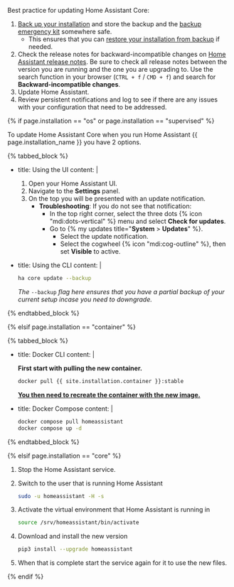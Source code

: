 Best practice for updating Home Assistant Core:

1. [Back up your installation](/common-tasks/general/#backups) and store the backup and the [backup emergency kit](/more-info/backup-emergency-kit/) somewhere safe.
   - This ensures that you can [restore your installation from backup](/common-tasks/general/#restoring-a-backup) if needed.
2. Check the release notes for backward-incompatible changes on [Home Assistant release notes](/blog/categories/core/). Be sure to check all release notes between the version you are running and the one you are upgrading to. Use the search function in your browser (`CTRL + f` / `CMD + f`) and search for **Backward-incompatible changes**.
3. Update Home Assistant.
4. Review persistent notifications and log to see if there are any issues with your configuration that need to be addressed.

{% if page.installation == "os" or page.installation == "supervised" %}

To update Home Assistant Core when you run Home Assistant {{ page.installation_name }} you have 2 options.

{% tabbed_block %}

- title: Using the UI
  content: |

    1. Open your Home Assistant UI.
    2. Navigate to the **Settings** panel.
    3. On the top you will be presented with an update notification.
       - **Troubleshooting**: If you do not see that notification:
         - In the top right corner, select the three dots {% icon "mdi:dots-vertical" %} menu and select **Check for updates**.
         - Go to {% my updates title="**System** > **Updates**" %}.
           - Select the update notification.
           - Select the cogwheel {% icon "mdi:cog-outline" %}, then set **Visible** to active.

- title: Using the CLI
  content: |

    ```bash
    ha core update --backup
    ```

    _The_ `--backup` _flag here ensures that you have a partial backup of your current setup incase you need to downgrade._

{% endtabbed_block %}

{% elsif page.installation == "container" %}

{% tabbed_block %}

- title: Docker CLI
  content: |

    **First start with pulling the new container.**

    ```bash
    docker pull {{ site.installation.container }}:stable
    ```

    **[You then need to recreate the container with the new image.](/installation/linux#install-home-assistant-container)**

- title: Docker Compose
  content: |

    ```bash
    docker compose pull homeassistant
    docker compose up -d
    ```

{% endtabbed_block %}

{% elsif page.installation == "core" %}

1. Stop the Home Assistant service.

2. Switch to the user that is running Home Assistant

    ```bash
    sudo -u homeassistant -H -s
    ```

3. Activate the virtual environment that Home Assistant is running in

    ```bash
    source /srv/homeassistant/bin/activate
    ```

4. Download and install the new version

    ```bash
    pip3 install --upgrade homeassistant
    ```

5. When that is complete start the service again for it to use the new files.

{% endif %}
